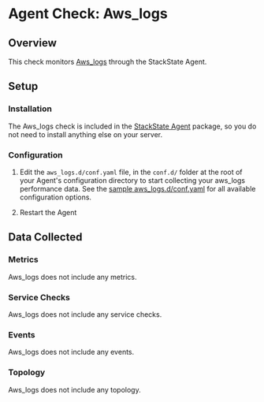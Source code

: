 # Agent Check: Aws_logs

## Overview

This check monitors [Aws_logs][1] through the StackState Agent.

## Setup

### Installation

The Aws_logs check is included in the [StackState Agent][2] package, so you do not
need to install anything else on your server.

### Configuration

1. Edit the `aws_logs.d/conf.yaml` file, in the `conf.d/` folder at the root of your
   Agent's configuration directory to start collecting your aws_logs performance data.
   See the [sample aws_logs.d/conf.yaml][2] for all available configuration options.

2. Restart the Agent

## Data Collected

### Metrics

Aws_logs does not include any metrics.

### Service Checks

Aws_logs does not include any service checks.

### Events

Aws_logs does not include any events.

### Topology

Aws_logs does not include any topology.

[1]: **LINK_TO_INTEGERATION_SITE**
[2]: https://github.com/StackVista/stackstate-agent-integrations/blob/master/aws_logs/stackstate_checks/aws_logs/data/conf.yaml.example
